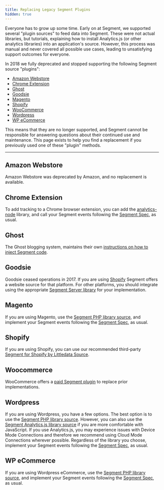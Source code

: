 ```yaml
---
title: Replacing Legacy Segment Plugins
hidden: true
---
```


Everyone has to grow up some time. Early on at Segment, we supported several "plugin sources" to feed data into Segment. These were not actual libraries, but tutorials, explaining how to install Analytics.js (or other analytics libraries) into an application's source. However, this process was manual and never covered all possible use cases, leading to unsatisfying support outcomes for everyone.

In 2018 we fully deprecated and stopped supporting the following Segment source "plugins":

- [Amazon Webstore](#amazon-webstore)
- [Chrome Extension](#chrome-extension)
- [Ghost](#ghost)
- [Goodsie](#goodsie)
- [Magento](#magento)
- [Shopify](#shopify)
- [WooCommerce](#woocommerce)
- [Wordpress](#wordpress)
- [WP eCommerce](#wp-ecommerce)

This means that they are no longer supported, and Segment cannot be responsible for answering questions about their continued use and maintenance. This page exists to help you find a replacement if you previously used one of these "plugin" methods.

---

## Amazon Webstore

Amazon Webstore was deprecated by Amazon, and no replacement is available.

<!--
## Bigcommerce

A Bigcommerce native integration is
-->

## Chrome Extension

To add tracking to a Chrome browser extension, you can add the [analytics-node](/docs/connections/sources/catalog/libraries/node/) library, and call your Segment events following the [Segment Spec](/docs/connections/spec/), as usual.

## Ghost

The Ghost blogging system, maintains their own [instructions on how to inject Segment code](https://ghost.org/integrations/segment/).

## Goodsie

Goodsie ceased operations in 2017. If you are using [Shopify](/docs/connections/sources/catalog/libraries/website/shopify-littledata/) Segment offers a website source for that platform. For other platforms, you should integrate using the appropriate [Segment Server library](/docs/connections/sources/catalog/#server) for your implementation.

## Magento

If you are using Magento, use the [Segment PHP library source](/docs/connections/sources/catalog/libraries/php/), and implement your Segment events following the [Segment Spec](/docs/connections/spec/), as usual.

## Shopify

If you are using Shopify, you can use our recommended third-party [Segment for Shopify by Littledata Source](/docs/connections/sources/catalog/cloud-apps/shopify-littledata/).

<!--
## Tumblr

Tumblr customization is limited based on which theme your site uses. You may still be able to add Segment tracking using [Segment's Javascript source](/docs/connections/sources/catalog/libraries/website/javascript/) as part of [your theme's Custom HTML](https://tumblr.zendesk.com/hc/en-us/articles/230778847-Custom-HTML) if available. -->

## Woocommerce

WooCommerce offers a [paid Segment plugin](https://docs.woocommerce.com/document/segment-io-connector/) to replace prior implementations.

## Wordpress

If you are using Wordpress, you have a few options. The best option is to use the [Segment PHP library source](/docs/connections/sources/catalog/libraries/php/). However, you can also use the [Segment Analytics.js library source](https://segment.com/docs/connections/sources/catalog/libraries/website/javascript/) if you are more comfortable with JavaScript. If you use Analytics.js, you may experience issues with Device Mode Connections and therefore we recommend using Cloud Mode Connections wherever possible. Regardless of the library you choose, implement your Segment events following the [Segment Spec](/docs/connections/spec/), as usual.

## WP eCommerce

If you are using Wordpress eCommerce, use the [Segment PHP library source](/docs/connections/sources/catalog/libraries/php/), and implement your Segment events following the [Segment Spec](/docs/connections/spec/), as usual.
